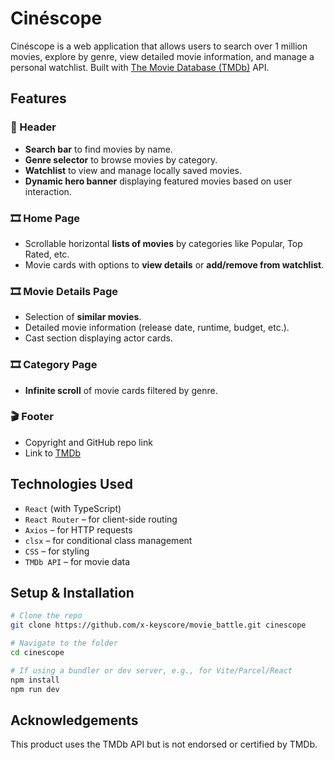 # **Cinéscope**

Cinéscope is a web application that allows users to search over 1 million movies, explore by genre, view detailed movie information, and manage a personal watchlist. Built with [The Movie Database (TMDb)](https://www.themoviedb.org/) API.

## Features

### 🎥 Header
- **Search bar** to find movies by name.
- **Genre selector** to browse movies by category.
- **Watchlist** to view and manage locally saved movies.
- **Dynamic hero banner** displaying featured movies based on user interaction.

### 🎞️ Home Page
- Scrollable horizontal **lists of movies** by categories like Popular, Top Rated, etc.
- Movie cards with options to **view details** or **add/remove from watchlist**.

### 🎞️ Movie Details Page
- Selection of **similar movies**.
- Detailed movie information (release date, runtime, budget, etc.).
- Cast section displaying actor cards.

### 🎞️ Category Page
- **Infinite scroll** of movie cards filtered by genre.

### 🎬 Footer
- Copyright and GitHub repo link
- Link to [TMDb](https://www.themoviedb.org/)

## Technologies Used
- `React` (with TypeScript)
- `React Router` – for client-side routing
- `Axios` – for HTTP requests
- `clsx` – for conditional class management
- `CSS` – for styling
- `TMDb API` – for movie data

## Setup & Installation

```bash
# Clone the repo
git clone https://github.com/x-keyscore/movie_battle.git cinescope

# Navigate to the folder
cd cinescope

# If using a bundler or dev server, e.g., for Vite/Parcel/React
npm install
npm run dev
```

## Acknowledgements

This product uses the TMDb API but is not endorsed or certified by TMDb.